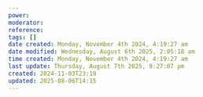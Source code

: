 ```yaml
---
power: 
moderator: 
reference: 
tags: []
date created: Monday, November 4th 2024, 4:19:27 am
date modified: Wednesday, August 6th 2025, 2:05:18 am
time created: Monday, November 4th 2024, 4:19:27 am
last update: Thursday, August 7th 2025, 9:27:07 pm
created: 2024-11-03T23:19
updated: 2025-08-06T14:15
---
```

